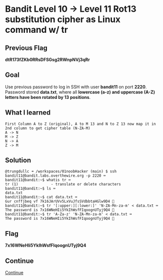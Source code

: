 # Bandit Level 10 → Level 11 Rot13 substitution cipher as Linux command w/ tr

## Previous Flag
<b>dtR173fZKb0RRsDFSGsg2RWnpNVj3qRr</b>

## Goal
Use previous password to log in SSH with user <b>bandit11</b> on port <b>2220</b>.  Password stored <b>data.txt</b>, where all <b>lowercase (a-z) and uppercase (A-Z) letters have been rotated by 13 positions</b>.

## What I learned
```
First Column A to Z (original), A to M 13 and N to Z 13 now map it in 2nd column to get cipher table (N-ZA-M)
A -> N
M -> Z
N -> A
Z -> M
```

## Solution
```
@trungdullc ➜ /workspaces/01noobHacker (main) $ ssh bandit11@bandit.labs.overthewire.org -p 2220 ⌨️
bandit11@bandit:~$ whatis tr ⌨️
tr (1)               - translate or delete characters
bandit11@bandit:~$ ls ⌨️
data.txt
bandit11@bandit:~$ cat data.txt ⌨️ 
Gur cnffjbeq vf 7k16JArUVv5LxVuJfsSVdbbtaHGlw9D4 👀
bandit11@bandit:~$ tr '[:upper:][:lower:]' 'N-ZA-Mn-za-m' < data.txt ⌨️
The password is 7x16WNeHIi5YkIhWsfFIqoognUTyj9Q4 🔐
bandit11@bandit:~$ tr 'A-Za-z' 'N-ZA-Mn-za-m' < data.txt ⌨️
The password is 7x16WNeHIi5YkIhWsfFIqoognUTyj9Q4 🔐
```

## Flag
<b>7x16WNeHIi5YkIhWsfFIqoognUTyj9Q4</b>

## Continue
[Continue](/overthewire/Bandit1112.md)